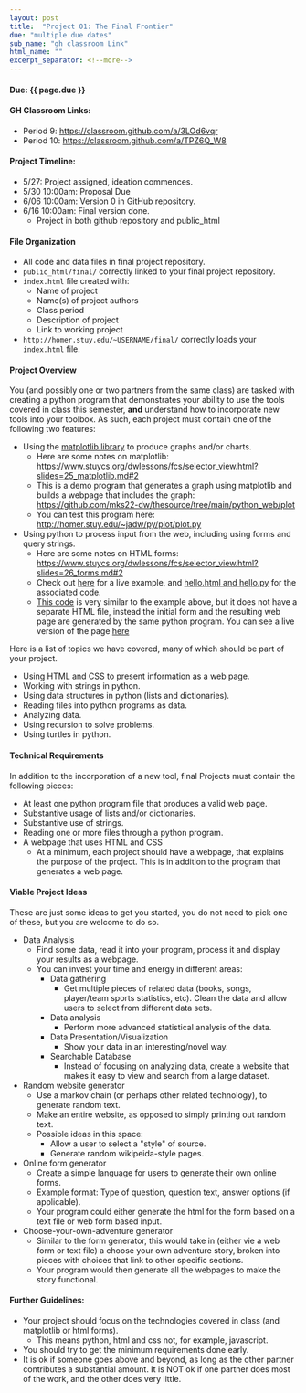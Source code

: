 ```yaml
---
layout: post
title:  "Project 01: The Final Frontier"
due: "multiple due dates"
sub_name: "gh classroom Link"
html_name: ""
excerpt_separator: <!--more-->
---
```


#### Due: {{ page.due }}
#### GH Classroom Links:
* Period 9: <https://classroom.github.com/a/3LOd6vqr>
* Period 10: <https://classroom.github.com/a/TPZ6Q_W8>

#### Project Timeline:
- 5/27: Project assigned, ideation commences.
- 5/30 10:00am: Proposal Due
- 6/06 10:00am: Version 0 in GitHub repository.
- 6/16 10:00am: Final version done.
  - Project in both github repository and public_html

#### File Organization
- All code and data files in final project repository.
- `public_html/final/` correctly linked to your final project repository.
- `index.html` file created with:
  - Name of project
  - Name(s) of project authors
  - Class period
  - Description of project
  - Link to working project
- `http://homer.stuy.edu/~USERNAME/final/` correctly loads your `index.html` file.

<!--
#### Publishing Instructions:
We are going to clone our projects inside our `public_html` directories on the school computers (but not on github), into a directory called `final`. Normally, putting a repository inside another repository can be complicated, but we are going to tell git to ignore the `final` repository while only inside `public_html`. Once done, we do all our final project work inside the `final` directory, including git commits, pulls and pushes. Your project should be accessible via: `http://homer.stuy.edu/~USERNAME/final/`

1. Open a new terminal window.
2. Change into your public_html directory
  - `~$ cd public_html`
3. Clone your final project repository into your public_html directory. Name the cloned directory __final__.
  - `~public_html$ git clone YOUR_SSH_REPO_LINK final`
  - Now `final` will be a directory inside `public_html`
4. Make sure that git does not consider `final` to be part of `public_html`
   - `~public_html$ cat >> .gitignore`: then hit enter
   - `final`: then hit enter, followed by control-d
   - This will create (or append to) a file called `.gitignore`, which tells git to ignore any file(s) in that list. We then put `final` in `.gitignore`.
5. Add `.gitignore` to your public_html, then commit and push:
   - First, make sure `public_html` is current: `public_html$ git pull`
     - If any errors appear, fix those before moving on.
   - Then, add `.gitignore`: `public_html$ git add .gitignore`
   - Then, commit: `public_html$ git commit -am "+gitignore"`
   - Then, push: `public_html$ git push` -->


#### Project Overview
You (and possibly one or two partners from the same class) are tasked with creating a python program that demonstrates your ability to use the tools covered in class this semester, __and__ understand how to incorporate new tools into your toolbox. As such, each project must contain one of the following two features:
* Using the [matplotlib library](https://matplotlib.org/stable/) to produce graphs and/or charts.
  - Here are some notes on matplotlib: <https://www.stuycs.org/dwlessons/fcs/selector_view.html?slides=25_matplotlib.md#2>
  - This is a demo program that generates a graph using matplotlib and builds a webpage that includes the graph: <https://github.com/mks22-dw/thesource/tree/main/python_web/plot>
  - You can test this program here: <http://homer.stuy.edu/~jadw/py/plot/plot.py>
* Using python to process input from the web, including using forms and query strings.
  - Here are some notes on HTML forms: <https://www.stuycs.org/dwlessons/fcs/selector_view.html?slides=26_forms.md#2>
  - Check out [here](http://homer.stuy.edu/~jadw/py/hello.html) for a live example, and [hello.html and hello.py](https://github.com/mks22-dw/thesource/tree/main/python_web) for the associated code.
  - [This code](https://github.com/mks22-dw/thesource/blob/main/python_web/dynaform.py) is very similar to the example above, but it does not have a separate HTML file, instead the initial form and the resulting web page are generated by the same python program. You can see a live version of the page [here](http://homer.stuy.edu/~jadw/py/dynaform.py)

Here is a list of topics we have covered, many of which should be part of your project.
* Using HTML and CSS to present information as a web page.
* Working with strings in python.
* Using data structures in python (lists and dictionaries).
* Reading files into python programs as data.
* Analyzing data.
* Using recursion to solve problems.
* Using turtles in python.

#### Technical Requirements
In addition to the incorporation of a new tool, final Projects must contain the following pieces:
* At least one python program file that produces a valid web page.
* Substantive usage of lists and/or dictionaries.
* Substantive use of strings.
* Reading one or more files through a python program.
* A webpage that uses HTML and CSS
  - At a minimum, each project should have a webpage, that explains the purpose of the project. This is in addition to the program that generates a web page.

#### Viable Project Ideas
These are just some ideas to get you started, you do not need to pick one of these, but you are welcome to do so.
* Data Analysis
  * Find some data, read it into your program, process it and display your results as a webpage.
  * You can invest your time and energy in different areas:
    * Data gathering
      * Get multiple pieces of related data (books, songs, player/team sports statistics, etc). Clean the data and allow users to select from different data sets.
    * Data analysis
      * Perform more advanced statistical analysis of the data.
    * Data Presentation/Visualization
      * Show your data in an interesting/novel way.
    * Searchable Database
      * Instead of focusing on analyzing data, create a website that makes it easy to view and search from a large dataset.
* Random website generator
  - Use a markov chain (or perhaps other related technology), to generate random text.
  - Make an entire website, as opposed to simply printing out random text.
  - Possible ideas in this space:
    - Allow a user to select a "style" of source.
    - Generate random wikipeida-style pages.
* Online form generator
  * Create a simple language for users to generate their own online forms.
  * Example format: Type of question, question text, answer options (if applicable).
  * Your program could either generate the html for the form based on a text file or web form based input.
* Choose-your-own-adventure generator
  * Similar to the form generator, this would take in (either vie a web form or text file) a choose your own adventure story, broken into pieces with choices that link to other specific sections.
  * Your program would then generate all the webpages to make the story functional.

#### Further Guidelines:
* Your project should focus on the technologies covered in class (and matplotlib or html forms).
  - This means python, html and css not, for example, javascript.
* You should try to get the minimum requirements done early.
* It is ok if someone goes above and beyond, as long as the other partner contributes a substantial amount. It is NOT ok if one partner does most of the work, and the other does very little.
